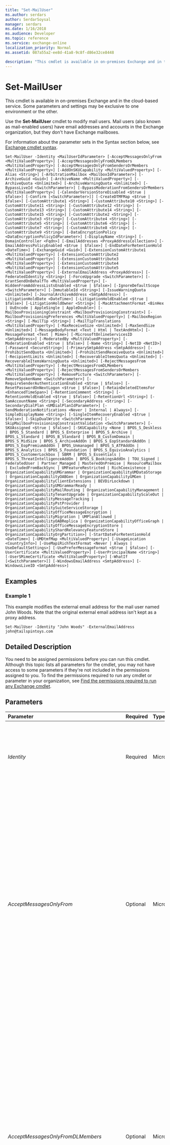 ```yaml
---
title: "Set-MailUser"
ms.author: serdars
author: SerdarSoysal
manager: serdars
ms.date: 1/16/2018
ms.audience: Developer
ms.topic: reference
ms.service: exchange-online
localization_priority: Normal
ms.assetid: 087a55a2-ee8d-41a8-9c8f-d86e32ce8448

description: "This cmdlet is available in on-premises Exchange and in the cloud-based service. Some parameters and settings may be exclusive to one environment or the other."
---
```


# Set-MailUser

This cmdlet is available in on-premises Exchange and in the cloud-based service. Some parameters and settings may be exclusive to one environment or the other. 
  
Use the **Set-MailUser** cmdlet to modify mail users. Mail users (also known as mail-enabled users) have email addresses and accounts in the Exchange organization, but they don't have Exchange mailboxes.
  
For information about the parameter sets in the Syntax section below, see [Exchange cmdlet syntax](https://technet.microsoft.com/library/bb123552.aspx). 
  
```
Set-MailUser -Identity <MailUserIdParameter> [-AcceptMessagesOnlyFrom <MultiValuedProperty>] [-AcceptMessagesOnlyFromDLMembers <MultiValuedProperty>] [-AcceptMessagesOnlyFromSendersOrMembers <MultiValuedProperty>] [-AddOnSKUCapability <MultiValuedProperty>] [-Alias <String>] [-ArbitrationMailbox <MailboxIdParameter>] [-ArchiveGuid <Guid>] [-ArchiveName <MultiValuedProperty>] [-ArchiveQuota <Unlimited>] [-ArchiveWarningQuota <Unlimited>] [-BypassLiveId <SwitchParameter>] [-BypassModerationFromSendersOrMembers <MultiValuedProperty>] [-CalendarVersionStoreDisabled <$true | $false>] [-Confirm [<SwitchParameter>]] [-CreateDTMFMap <$true | $false>] [-CustomAttribute1 <String>] [-CustomAttribute10 <String>] [-CustomAttribute11 <String>] [-CustomAttribute12 <String>] [-CustomAttribute13 <String>] [-CustomAttribute14 <String>] [-CustomAttribute15 <String>] [-CustomAttribute2 <String>] [-CustomAttribute3 <String>] [-CustomAttribute4 <String>] [-CustomAttribute5 <String>] [-CustomAttribute6 <String>] [-CustomAttribute7 <String>] [-CustomAttribute8 <String>] [-CustomAttribute9 <String>] [-DataEncryptionPolicy <DataEncryptionPolicyIdParameter>] [-DisplayName <String>] [-DomainController <Fqdn>] [-EmailAddresses <ProxyAddressCollection>] [-EmailAddressPolicyEnabled <$true | $false>] [-EndDateForRetentionHold <DateTime>] [-ExchangeGuid <Guid>] [-ExtensionCustomAttribute1 <MultiValuedProperty>] [-ExtensionCustomAttribute2 <MultiValuedProperty>] [-ExtensionCustomAttribute3 <MultiValuedProperty>] [-ExtensionCustomAttribute4 <MultiValuedProperty>] [-ExtensionCustomAttribute5 <MultiValuedProperty>] [-ExternalEmailAddress <ProxyAddress>] [-FederatedIdentity <String>] [-ForceUpgrade <SwitchParameter>] [-GrantSendOnBehalfTo <MultiValuedProperty>] [-HiddenFromAddressListsEnabled <$true | $false>] [-IgnoreDefaultScope <SwitchParameter>] [-ImmutableId <String>] [-IssueWarningQuota <Unlimited>] [-JournalArchiveAddress <SmtpAddress>] [-LitigationHoldDate <DateTime>] [-LitigationHoldEnabled <$true | $false>] [-LitigationHoldOwner <String>] [-MacAttachmentFormat <BinHex | UuEncode | AppleSingle | AppleDouble>] [-MailboxProvisioningConstraint <MailboxProvisioningConstraint>] [-MailboxProvisioningPreferences <MultiValuedProperty>] [-MailboxRegion <String>] [-MailTip <String>] [-MailTipTranslations <MultiValuedProperty>] [-MaxReceiveSize <Unlimited>] [-MaxSendSize <Unlimited>] [-MessageBodyFormat <Text | Html | TextAndHtml>] [-MessageFormat <Text | Mime>] [-MicrosoftOnlineServicesID <SmtpAddress>] [-ModeratedBy <MultiValuedProperty>] [-ModerationEnabled <$true | $false>] [-Name <String>] [-NetID <NetID>] [-Password <SecureString>] [-PrimarySmtpAddress <SmtpAddress>] [-ProhibitSendQuota <Unlimited>] [-ProhibitSendReceiveQuota <Unlimited>] [-RecipientLimits <Unlimited>] [-RecoverableItemsQuota <Unlimited>] [-RecoverableItemsWarningQuota <Unlimited>] [-RejectMessagesFrom <MultiValuedProperty>] [-RejectMessagesFromDLMembers <MultiValuedProperty>] [-RejectMessagesFromSendersOrMembers <MultiValuedProperty>] [-RemovePicture <SwitchParameter>] [-RemoveSpokenName <SwitchParameter>] [-RequireSenderAuthenticationEnabled <$true | $false>] [-ResetPasswordOnNextLogon <$true | $false>] [-RetainDeletedItemsFor <EnhancedTimeSpan>] [-RetentionComment <String>] [-RetentionHoldEnabled <$true | $false>] [-RetentionUrl <String>] [-SamAccountName <String>] [-SecondaryAddress <String>] [-SecondaryDialPlan <UMDialPlanIdParameter>] [-SendModerationNotifications <Never | Internal | Always>] [-SimpleDisplayName <String>] [-SingleItemRecoveryEnabled <$true | $false>] [-SkipDualWrite <SwitchParameter>] [-SkipMailboxProvisioningConstraintValidation <SwitchParameter>] [-SKUAssigned <$true | $false>] [-SKUCapability <None | BPOS_S_Deskless | BPOS_S_Standard | BPOS_S_Enterprise | BPOS_S_Archive | BPOS_L_Standard | BPOS_B_Standard | BPOS_B_CustomDomain | BPOS_S_MidSize | BPOS_S_ArchiveAddOn | BPOS_S_EopStandardAddOn | BPOS_S_EopPremiumAddOn | BPOS_Unmanaged | BPOS_S_ATPAddOn | BPOS_S_Analytics | BPOS_S_Foundation | BPOS_S_EquivioAnalytics | BPOS_S_CustomerLockbox | SBRM | BPOS_S_Essentials | BPOS_S_ThreatIntelligenceAddOn | BPOS_S_BookingsAddOn | TOU_Signed | FederatedUser | Partner_Managed | MasteredOnPremise | ResourceMailbox | ExcludedFromBackSync | UMFeatureRestricted | RichCoexistence | OrganizationCapabilityUMGrammar | OrganizationCapabilityUMDataStorage | OrganizationCapabilityOABGen | OrganizationCapabilityGMGen | OrganizationCapabilityClientExtensions | BEVDirLockdown | OrganizationCapabilityUMGrammarReady | OrganizationCapabilityMailRouting | OrganizationCapabilityManagement | OrganizationCapabilityTenantUpgrade | OrganizationCapabilityScaleOut | OrganizationCapabilityMessageTracking | OrganizationCapabilityPstProvider | OrganizationCapabilitySuiteServiceStorage | OrganizationCapabilityOfficeMessageEncryption | OrganizationCapabilityMigration | UMPlanAllowed | OrganizationCapabilityOABReplica | OrganizationCapabilityOfficeGraph | OrganizationCapabilityOfficeMessageEncryptionStore | OrganizationCapabilityShardRelevancyFeatureStore | OrganizationCapabilityOrgPartition>] [-StartDateForRetentionHold <DateTime>] [-UMDtmfMap <MultiValuedProperty>] [-UsageLocation <CountryInfo>] [-UseMapiRichTextFormat <Never | Always | UseDefaultSettings>] [-UsePreferMessageFormat <$true | $false>] [-UserCertificate <MultiValuedProperty>] [-UserPrincipalName <String>] [-UserSMimeCertificate <MultiValuedProperty>] [-WhatIf [<SwitchParameter>]] [-WindowsEmailAddress <SmtpAddress>] [-WindowsLiveID <SmtpAddress>]

```

## Examples
<a name="Examples"> </a>

### Example 1

This example modifies the external email address for the mail user named John Woods. Note that the original external email address isn't kept as a proxy address.
  
```
Set-MailUser -Identity "John Woods" -ExternalEmailAddress john@tailspintoys.com
```

## Detailed Description
<a name="DetailedDescription"> </a>

You need to be assigned permissions before you can run this cmdlet. Although this topic lists all parameters for the cmdlet, you may not have access to some parameters if they're not included in the permissions assigned to you. To find the permissions required to run any cmdlet or parameter in your organization, see [Find the permissions required to run any Exchange cmdlet](https://technet.microsoft.com/library/mt432940.aspx).
  
## Parameters
<a name="DetailedDescription"> </a>

|**Parameter**|**Required**|**Type**|**Description**|
|:-----|:-----|:-----|:-----|
| _Identity_ <br/> |Required  <br/> |Microsoft.Exchange.Configuration.Tasks.MailUserIdParameter  <br/> | The _Identity_ parameter specifies the mail user that you want to modify. You can use any value that uniquely identifies the mail user. <br/>  For example: <br/>  Name <br/>  Display name <br/>  Alias <br/>  Distinguished name (DN) <br/>  Canonical DN <br/>  Email address <br/>  GUID <br/> |
| _AcceptMessagesOnlyFrom_ <br/> |Optional  <br/> |Microsoft.Exchange.Data.MultiValuedProperty  <br/> | The _AcceptMessagesOnlyFrom_ parameter specifies who is allowed to send messages to this recipient. Messages from other senders are rejected. <br/>  Valid values for this parameter are individual senders in your organization (mailboxes, mail users, and mail contacts). You can use any value that uniquely identifies the sender. For example: <br/>  Name <br/>  Display name <br/>  Alias <br/>  Distinguished name (DN) <br/>  Canonical DN <br/>  Email address <br/>  GUID <br/>  You can enter multiple senders separated by commas. To overwrite any existing entries, use the following syntax: `<sender1>,<sender2>...`. If the values contain spaces or otherwise require quotation marks, use the following syntax:  `"<sender1>","<sender2>"...`.  <br/>  To add or remove senders without affecting other existing entries, use the following syntax: `@{Add="<sender1>","<sender2>"...; Remove="<sender1>","<sender2>"...}`.  <br/>  The senders you specify for this parameter are automatically copied to the **AcceptMessagesOnlyFromSendersOrMembers** property. Therefore, you can't use the _AcceptMessagesOnlyFrom_ and _AcceptMessagesOnlyFromSendersOrMembers_ parameters in the same command. <br/>  By default, this parameter is blank ( `$null`), which allows this recipient to accept messages from all senders.  <br/> |
| _AcceptMessagesOnlyFromDLMembers_ <br/> |Optional  <br/> |Microsoft.Exchange.Data.MultiValuedProperty  <br/> | The _AcceptMessagesOnlyFromDLMembers_ parameter specifies who is allowed to send messages to this recipient. Messages from other senders are rejected. <br/>  Valid values for this parameter are groups in your organization (distribution groups, mail-enabled security groups, and dynamic distribution groups). Specifying a group means all members of the group are allowed to send messages to this recipient. You can use any value that uniquely identifies the group. For example: <br/>  Name <br/>  Display name <br/>  Alias <br/>  Distinguished name (DN) <br/>  Canonical DN <br/>  Email address <br/>  GUID <br/>  You can enter multiple groups separated by commas. To overwrite any existing entries, use the following syntax: `<group1>,<group2>...`. If the values contain spaces or otherwise require quotation marks, use the following syntax:  `"<group1>","<group2>"...`.  <br/>  To add or remove groups without affecting other existing entries, use the following syntax: `@{Add="<group1>","<group2>"...; Remove="<group1>","<group2>"...}`.  <br/>  The groups you specify for this parameter are automatically copied to the **AcceptMessagesOnlyFromSendersOrMembers** property. Therefore, you can't use the _AcceptMessagesOnlyFromDLMembers_ and _AcceptMessagesOnlyFromSendersOrMembers_ parameters in the same command. <br/>  By default, this parameter is blank ( `$null`), which allows this recipient to accept messages from all groups.  <br/> |
| _AcceptMessagesOnlyFromSendersOrMembers_ <br/> |Optional  <br/> |Microsoft.Exchange.Data.MultiValuedProperty  <br/> | The _AcceptMessagesOnlyFromSendersOrMembers_ parameter specifies who is allowed to send messages to this recipient. Messages from other senders are rejected. <br/>  Valid values for this parameter are individual senders and groups in your organization. Individual senders are mailboxes, mail users, and mail contacts. Groups are distribution groups, mail-enabled security groups, and dynamic distribution groups. Specifying a group means all members of the group are allowed to send messages to this recipient. <br/>  To specify senders for this parameter, you can use any value that uniquely identifies the sender. For example: <br/>  Name <br/>  Display name <br/>  Alias <br/>  Distinguished name (DN) <br/>  Canonical DN <br/>  Email address <br/>  GUID <br/>  You can enter multiple senders separated by commas. To overwrite any existing entries, use the following syntax: `<sender1>,<sender2>...`. If the values contain spaces or otherwise require quotation marks, use the following syntax:  `"<sender1>","<sender2>"...`.  <br/>  To add or remove individual senders or groups without affecting other existing entries, use the _AcceptMessagesOnlyFrom_ and _AcceptMessageOnlyFromDLMembers_ parameters. <br/>  The individual senders and groups you specify for this parameter are automatically copied to the **AcceptMessagesOnlyFrom** and **AcceptMessagesOnlyFromDLMembers** properties, respectively. Therefore, you can't use the _AcceptMessagesOnlyFromSendersOrMembers_ parameter and the _AcceptMessagesOnlyFrom_ or _AcceptMessagesOnlyFromDLMembers_ parameters in the same command. <br/>  By default, this parameter is blank ( `$null`), which allows this recipient to accept messages from all senders.  <br/> |
| _AddOnSKUCapability_ <br/> |Optional  <br/> |Microsoft.Exchange.Data.MultiValuedProperty  <br/> |This parameter is reserved for internal Microsoft use.  <br/> |
| _Alias_ <br/> |Optional  <br/> |System.String  <br/> | The _Alias_ parameter specifies the Exchange alias (also known as themail nickname) for the recipient. This value identifies the recipient as a mail-enabled object, and shouldn't be confused with multiple email addresses for the same recipient (also known as proxy addresses). A recipient can have only one  _Alias_ value. <br/>  The value of _Alias_ can contain letters, numbers and the characters !, #, $, %, &amp;, ', *, +, -, /, =, ?, ^, _, `, {, |, } and ~. Periods (.) are allowed, but each period must be surrounded by other valid characters (for example, `help.desk`). Unicode characters from U+00A1 to U+00FF are also allowed. The maximum length of the  _Alias_ value is 64 characters. <br/>  When you create a recipient without specifying an email address, the _Alias_ value you specify is used to generate the primary email address ( _\<alias\>_@ _\<domain\>_). Supported Unicode characters are mapped to best-fit US-ASCII text characters. For example, U+00F6 (ö) is changed to oe in the primary email address.  <br/>  If you don't use the _Alias_ parameter when you create a recipient, the value of a different required parameter is used for the **Alias** property value: <br/> **Recipients with user accounts (for example, user mailboxes, and mail users)**: The left side of the  _MicrosoftOnlineServicesID_ or _UserPrincipalName_ parameter is used. For example, `helpdesk@contoso.com` results in the **Alias** property value `helpdesk`.  <br/> **Recipeints without user accounts (for example, room mailboxes, mail contacts, and distribution groups)**: The value of the  _Name_ parameter is used. Spaces are removed and unsupported characters are converted to question marks (?). <br/>  If you modify the _Alias_ value of an existing recipient, the primary email address is automatically updated only in on-premises environments where the recipient is subject to email address policies (the **EmailAddressPolicyEnabled** property is `True` for the recipient). <br/> > [!NOTE]>  The _Alias_ parameter never generates or updates the primary email address of a mail contact or a mail user.          |
| _ArbitrationMailbox_ <br/> |Optional  <br/> |Microsoft.Exchange.Configuration.Tasks.MailboxIdParameter  <br/> | This parameter is available only in on-premises Exchange. <br/>  The _ArbitrationMailbox_ parameter specifies the arbitration mailbox that's used to manage the moderation process for this recipient. You can use any value that uniquely identifies the arbitration mailbox. <br/>  For example: <br/>  Name <br/>  Display name <br/>  Alias <br/>  Distinguished name (DN) <br/>  Canonical DN <br/>  _\<domain name\>_\ _\<account name\>_ <br/>  Email address <br/>  GUID <br/> **LegacyExchangeDN** <br/> **SamAccountName** <br/>  User ID or user principal name (UPN) <br/> |
| _ArchiveGuid_ <br/> |Optional  <br/> |System.Guid  <br/> |This parameter is reserved for internal Microsoft use.  <br/> |
| _ArchiveName_ <br/> |Optional  <br/> |Microsoft.Exchange.Data.MultiValuedProperty  <br/> |This parameter is reserved for internal Microsoft use.  <br/> |
| _ArchiveQuota_ <br/> |Optional  <br/> |Microsoft.Exchange.Data.Unlimited  <br/> |This parameter is reserved for internal Microsoft use.  <br/> |
| _ArchiveWarningQuota_ <br/> |Optional  <br/> |Microsoft.Exchange.Data.Unlimited  <br/> |This parameter is reserved for internal Microsoft use.  <br/> |
| _BypassLiveId_ <br/> |Optional  <br/> |System.Management.Automation.SwitchParameter  <br/> |This parameter is reserved for internal Microsoft use.  <br/> |
| _BypassModerationFromSendersOrMembers_ <br/> |Optional  <br/> |Microsoft.Exchange.Data.MultiValuedProperty  <br/> | The _BypassModerationFromSendersOrMembers_ parameter specifies who is allowed to send messages to this moderated recipient without approval from a moderator. Valid values for this parameter are individual senders and groups in your organization. Specifying a group means all members of the group are allowed to send messages to this recipient without approval from a moderator. <br/>  To specify senders for this parameter, you can use any value that uniquely identifies the sender. For example: <br/>  Name <br/>  Display name <br/>  Alias <br/>  Distinguished name (DN) <br/>  Canonical DN <br/>  Email address <br/>  GUID <br/>  To enter multiple senders and overwrite any existing entries, use the following syntax: `<sender1>,<sender2>...`. If the values contain spaces or otherwise require quotation marks, use the following syntax:  `"<sender1>","<sender2>"...`.  <br/>  To add or remove one or more senders without affecting any existing entries, use the following syntax: `@{Add="<sender1>","<sender2>"...; Remove="<sender3>","<sender4>"...}`.  <br/>  This parameter is meaningful only when moderation is enabled for the recipient. By default, this parameter is blank ( `$null`), which means messages from all senders other than the designated moderators are moderated. When a moderator sends a message to this recipient, the message is isn't moderated. In other words, you don't need to use this parameter to include the moderators.  <br/> |
| _CalendarVersionStoreDisabled_ <br/> |Optional  <br/> |System.Boolean  <br/> |This parameter is reserved for internal Microsoft use.  <br/> |
| _Confirm_ <br/> |Optional  <br/> |System.Management.Automation.SwitchParameter  <br/> | The _Confirm_ switch specifies whether to show or hide the confirmation prompt. How this switch affects the cmdlet depends on if the cmdlet requires confirmation before proceeding. <br/>  Destructive cmdlets (for example, **Remove-\*** cmdlets) have a built-in pause that forces you to acknowledge the command before proceeding. For these cmdlets, you can skip the confirmation prompt by using this exact syntax: `-Confirm:$false`.  <br/>  Most other cmdlets (for example, **New-\*** and **Set-\*** cmdlets) don't have a built-in pause. For these cmdlets, specifying the _Confirm_ switch without a value introduces a pause that forces you acknowledge the command before proceeding. <br/> |
| _CreateDTMFMap_ <br/> |Optional  <br/> |System.Boolean  <br/> | The _CreateDTMFMap_ parameter specifies whether to create a dual-tone multiple-frequency (DTMF) map for the recipient. This allows the recipient to be identified by using a telephone keypad in Unified Messaging (UM) environments. Valid values are: <br/>  `$true`: A DTMF map is created for the recipient. This is the default value.  <br/>  `$false`: A DTMF map isn't created for the recipient.  <br/> |
| _CustomAttribute1_ <br/> |Optional  <br/> |System.String  <br/> |The  _CustomAttribute1_ to _CustomAttribute15_ parameters specify custom attributes. You can use these attributes to store additional information. <br/> |
| _CustomAttribute10_ <br/> |Optional  <br/> |System.String  <br/> |The  _CustomAttribute1_ to _CustomAttribute15_ parameters specify custom attributes. You can use these attributes to store additional information. <br/> |
| _CustomAttribute11_ <br/> |Optional  <br/> |System.String  <br/> |The  _CustomAttribute1_ to _CustomAttribute15_ parameters specify custom attributes. You can use these attributes to store additional information. <br/> |
| _CustomAttribute12_ <br/> |Optional  <br/> |System.String  <br/> |The  _CustomAttribute1_ to _CustomAttribute15_ parameters specify custom attributes. You can use these attributes to store additional information. <br/> |
| _CustomAttribute13_ <br/> |Optional  <br/> |System.String  <br/> |The  _CustomAttribute1_ to _CustomAttribute15_ parameters specify custom attributes. You can use these attributes to store additional information. <br/> |
| _CustomAttribute14_ <br/> |Optional  <br/> |System.String  <br/> |The  _CustomAttribute1_ to _CustomAttribute15_ parameters specify custom attributes. You can use these attributes to store additional information. <br/> |
| _CustomAttribute15_ <br/> |Optional  <br/> |System.String  <br/> |The  _CustomAttribute1_ to _CustomAttribute15_ parameters specify custom attributes. You can use these attributes to store additional information. <br/> |
| _CustomAttribute2_ <br/> |Optional  <br/> |System.String  <br/> |The  _CustomAttribute1_ to _CustomAttribute15_ parameters specify custom attributes. You can use these attributes to store additional information. <br/> |
| _CustomAttribute3_ <br/> |Optional  <br/> |System.String  <br/> |The  _CustomAttribute1_ to _CustomAttribute15_ parameters specify custom attributes. You can use these attributes to store additional information. <br/> |
| _CustomAttribute4_ <br/> |Optional  <br/> |System.String  <br/> |The  _CustomAttribute1_ to _CustomAttribute15_ parameters specify custom attributes. You can use these attributes to store additional information. <br/> |
| _CustomAttribute5_ <br/> |Optional  <br/> |System.String  <br/> |The  _CustomAttribute1_ to _CustomAttribute15_ parameters specify custom attributes. You can use these attributes to store additional information. <br/> |
| _CustomAttribute6_ <br/> |Optional  <br/> |System.String  <br/> |The  _CustomAttribute1_ to _CustomAttribute15_ parameters specify custom attributes. You can use these attributes to store additional information. <br/> |
| _CustomAttribute7_ <br/> |Optional  <br/> |System.String  <br/> |The  _CustomAttribute1_ to _CustomAttribute15_ parameters specify custom attributes. You can use these attributes to store additional information. <br/> |
| _CustomAttribute8_ <br/> |Optional  <br/> |System.String  <br/> |The  _CustomAttribute1_ to _CustomAttribute15_ parameters specify custom attributes. You can use these attributes to store additional information. <br/> |
| _CustomAttribute9_ <br/> |Optional  <br/> |System.String  <br/> |The  _CustomAttribute1_ to _CustomAttribute15_ parameters specify custom attributes. You can use these attributes to store additional information. <br/> |
| _DataEncryptionPolicy_ <br/> |Optional  <br/> |Microsoft.Exchange.Configuration.Tasks.DataEncryptionPolicyIdParameter  <br/> | This parameter is available only in the cloud-based service. <br/>  The _DataEncryptionPolicy_parameter specifies the data encryption policy that's applied to the mail user. You can use any value that uniquely identifies the policy. For example:  <br/>  Name <br/>  Distinguished name (DN) <br/>  GUID <br/>  You can use the **Get-DataEncryptionPolicy** cmdlet to view the available policies. <br/> |
| _DisplayName_ <br/> |Optional  <br/> |System.String  <br/> |The  _DisplayName_ parameter specifies the display name of the mail user. The display name is visible in the Exchange admin center, address lists, and Outlook. The maximum length is 256 characters. If the value contains spaces, enclose the value in quotation marks ("). <br/> |
| _DomainController_ <br/> |Optional  <br/> |Microsoft.Exchange.Data.Fqdn  <br/> |This parameter is available only in on-premises Exchange.  <br/> The  _DomainController_ parameter specifies the domain controller that's used by this cmdlet to read data from or write data to Active Directory. You identify the domain controller by its fully qualified domain name (FQDN). For example, `dc01.contoso.com`.  <br/> |
| _EmailAddresses_ <br/> |Optional  <br/> |Microsoft.Exchange.Data.ProxyAddressCollection  <br/> | The _EmailAddresses_ parameter specifies all the email addresses (proxy addresses) for the recipient, including the primary SMTP address. In on-premises Exchange organizations, the primary SMTP address and other proxy addresses are typically set by email address policies. However, you can use this parameter to configure other proxy addresses for the recipient. For more information, see[Email address policies in Exchange 2016](https://technet.microsoft.com/library/bb232171.aspx).  <br/>  Valid syntax for this parameter is `<Type>:<emailaddress1>,<Type>:<emailaddress2>...`. The optional  _\<Type\>_ value specifies the type of email address. Some examples of valid values include: <br/>  `SMTP`: The primary SMTP address. You can use this value only once in a command.  <br/>  `smtp`: Other SMTP email addresses.  <br/>  `X400`: X.400 addresses in on-premises Exchange.  <br/>  `X500`: X.500 addresses in on-premises Exchange.  <br/>  If you don't include a _\<Type\>_ value for an email address, the value `smtp` is assumed. Note that Exchange doesn't validate the syntax of custom address types (including X.400 addresses). Therefore, you need to verify that any custom addresses are formatted correctly. <br/>  To specify the primary SMTP email address, you can use any of the following methods: <br/>  Use the _\<Type\>_ value `SMTP` on the address. <br/>  The first email address when you don't use any _\<Type\>_ values, or when you use multiple _\<Type\>_ values of `smtp`.  <br/>  If it's available, use the _PrimarySmtpAddress_ parameter instead. You can't use the _EmailAddresses_ parameter and the _PrimarySmtpAddress_ parameter in the same command. <br/>  To replace all existing proxy email addresses with the values you specify, use the following syntax: `"<Type>:<emailaddress1>","<Type>:<emailaddress2>"...`.  <br/>  To add or remove specify proxy addresses without affecting other existing values, use the following syntax: `@{Add="<Type>:<emailaddress1>","<Type>:<emailaddress2>"...; Remove="<Type>:<emailaddress2>","<Type>:<emailaddress2>"...}`.  <br/> |
| _EmailAddressPolicyEnabled_ <br/> |Optional  <br/> |System.Boolean  <br/> | This parameter is available only in on-premises Exchange. <br/>  The _EmailAddressPolicyEnabled_ parameter specifies whether to apply email address policies to this recipient. Valid values are: <br/>  `$true`: Email address policies are applied to this recipient. This is the default value.  <br/>  `$false`: Email address policies aren't applied to this recipient.  <br/> |
| _EndDateForRetentionHold_ <br/> |Optional  <br/> |System.DateTime  <br/> |This parameter is reserved for internal Microsoft use.  <br/> |
| _ExchangeGuid_ <br/> |Optional  <br/> |System.Guid  <br/> |This parameter is reserved for internal Microsoft use.  <br/> |
| _ExtensionCustomAttribute1_ <br/> |Optional  <br/> |Microsoft.Exchange.Data.MultiValuedProperty  <br/> |The  _ExtensionCustomAttribute1-5_ parameters specify custom attributes that store additional information. You can specify multiple values for these parameters as a comma delimited list. Each _ExtensionCustomAttribute_ parameter can hold up to 1,300 values. <br/> For more information about custom attributes, see [Custom attributes](https://technet.microsoft.com/library/ee423541.aspx).  <br/> For more information about using multivalued properties, see [Modifying multivalued properties](https://technet.microsoft.com/library/bb684908.aspx).  <br/> |
| _ExtensionCustomAttribute2_ <br/> |Optional  <br/> |Microsoft.Exchange.Data.MultiValuedProperty  <br/> |The  _ExtensionCustomAttribute1-5_ parameters specify custom attributes that store additional information. You can specify multiple values for these parameters as a comma delimited list. Each _ExtensionCustomAttribute_ parameter can hold up to 1,300 values. <br/> For more information about custom attributes, see [Custom attributes](https://technet.microsoft.com/library/ee423541.aspx).  <br/> For more information about using multivalued properties, see [Modifying multivalued properties](https://technet.microsoft.com/library/bb684908.aspx).  <br/> |
| _ExtensionCustomAttribute3_ <br/> |Optional  <br/> |Microsoft.Exchange.Data.MultiValuedProperty  <br/> |The  _ExtensionCustomAttribute1-5_ parameters specify custom attributes that store additional information. You can specify multiple values for these parameters as a comma delimited list. Each _ExtensionCustomAttribute_ parameter can hold up to 1,300 values. <br/> For more information about custom attributes, see [Custom attributes](https://technet.microsoft.com/library/ee423541.aspx).  <br/> For more information about using multivalued properties, see [Modifying multivalued properties](https://technet.microsoft.com/library/bb684908.aspx).  <br/> |
| _ExtensionCustomAttribute4_ <br/> |Optional  <br/> |Microsoft.Exchange.Data.MultiValuedProperty  <br/> |The  _ExtensionCustomAttribute1-5_ parameters specify custom attributes that store additional information. You can specify multiple values for these parameters as a comma delimited list. Each _ExtensionCustomAttribute_ parameter can hold up to 1,300 values. <br/> For more information about custom attributes, see [Custom attributes](https://technet.microsoft.com/library/ee423541.aspx).  <br/> For more information about using multivalued properties, see [Modifying multivalued properties](https://technet.microsoft.com/library/bb684908.aspx).  <br/> |
| _ExtensionCustomAttribute5_ <br/> |Optional  <br/> |Microsoft.Exchange.Data.MultiValuedProperty  <br/> |The  _ExtensionCustomAttribute1-5_ parameters specify custom attributes that store additional information. You can specify multiple values for these parameters as a comma delimited list. Each _ExtensionCustomAttribute_ parameter can hold up to 1,300 values. <br/> For more information about custom attributes, see [Custom attributes](https://technet.microsoft.com/library/ee423541.aspx).  <br/> For more information about using multivalued properties, see [Modifying multivalued properties](https://technet.microsoft.com/library/bb684908.aspx).  <br/> |
| _ExternalEmailAddress_ <br/> |Optional  <br/> |Microsoft.Exchange.Data.ProxyAddress  <br/> |The  _ExternalEmailAddress_ parameter specifies the target email address of the mail contact or mail user. By default, this value is used as the primary email address of the mail contact or mail user. <br/> In on-premises environments, you can use the  _PrimarySMTPAddress_ parameter to set the primary email address to a different value. However, we recommend this only in cross-forest environments. <br/> > [!NOTE]> When you use the  _ExternalEmailAddress_ parameter to change the external email address, the old external email address isn't kept as a proxy address.          |
| _FederatedIdentity_ <br/> |Optional  <br/> |System.String  <br/> |This parameter is available only in the cloud-based service.  <br/> The  _FederatedIdentity_ parameter associates an on-premises Active Directory user with a user in the cloud. <br/> |
| _ForceUpgrade_ <br/> |Optional  <br/> |System.Management.Automation.SwitchParameter  <br/> |The  _ForceUpgrade_ switch specifies whether to suppress the confirmation message that appears if the object was created in a previous version of Exchange. You don't need to specify a value with this switch. <br/> |
| _GrantSendOnBehalfTo_ <br/> |Optional  <br/> |Microsoft.Exchange.Data.MultiValuedProperty  <br/> | The _GrantSendOnBehalfTo_ parameter specifies who can send on behalf of this mail user. Although messages sent on behalf of the mail user clearly show the sender in the From field `(<Sender> on behalf of <Mail user>)`, replies to these messages are delivered to the mail user, not the sender.  <br/>  The sender you specify for this parameter must a mailbox, mail user or mail-enabled security group (a mail-enabled security principal that can have permissions assigned). You can use any value that uniquely identifies the sender. <br/>  For example: <br/>  Name <br/>  Display name <br/>  Alias <br/>  Distinguished name (DN) <br/>  Canonical DN <br/>  _\<domain name\>_\ _\<account name\>_ <br/>  Email address <br/>  GUID <br/> **LegacyExchangeDN** <br/> **SamAccountName** <br/>  User ID or user principal name (UPN) <br/>  To enter multiple values and overwrite any existing entries, use the following syntax: `<value1>,<value2>...`. If the values contain spaces or otherwise require quotation marks, you need to use the following syntax:  `"<value1>","<value2>"...`.  <br/>  To add or remove one or more values without affecting any existing entries, use the following syntax: `@{Add="<value1>","<value2>"...; Remove="<value1>","<value2>"...}`.  <br/>  By default, this parameter is blank, which means no one else has permission to send on behalf of this mail user. <br/> |
| _HiddenFromAddressListsEnabled_ <br/> |Optional  <br/> |System.Boolean  <br/> | The _HiddenFromAddressListsEnabled_ parameter specifies whether this recipient is visible in address lists. Valid values are: <br/>  `$true`: The recipient isn't visible in address lists.  <br/>  `$false`: The recipient is visible in address lists. This is the default value.  <br/> |
| _IgnoreDefaultScope_ <br/> |Optional  <br/> |System.Management.Automation.SwitchParameter  <br/> | This parameter is available only in on-premises Exchange. <br/>  The _IgnoreDefaultScope_ switch tells the command to ignore the default recipient scope setting for the Exchange Management Shell session, and to use the entire forest as the scope. This allows the command to access Active Directory objects that aren't currently available in the default scope. <br/>  Using the _IgnoreDefaultScope_ switch introduces the following restrictions: <br/>  You can't use the _DomainController_ parameter. The command uses an appropriate global catalog server automatically. <br/>  You can only use the DN for the _Identity_ parameter. Other forms of identification, such as alias or GUID, aren't accepted. <br/> |
| _ImmutableId_ <br/> |Optional  <br/> |System.String  <br/> |The  _ImmutableId_ parameter is used by GAL synchronization (GALSync) and specifies a unique and immutable identifier in the form of an SMTP address for an Exchange mailbox used for federated delegation when requesting Security Assertion Markup Language (SAML) tokens. If federation is configured for this mailbox and you don't set this parameter when you create the mailbox, Exchange creates the value for the immutable ID based upon the mailbox's **ExchangeGUID** and the federated account namespace, for example, 7a78e7c8-620e-4d85-99d3-c90d90f29699@mail.contoso.com. <br/> You need to set the  _ImmutableId_ parameter if Active Directory Federation Services (AD FS) is deployed to allow single sign-on into an off-premises mailbox and AD FS is configured to use a different attribute than **ExchangeGUID** for sign-on token requests. Both, Exchange and AD FS must request the same token for the same user to ensure proper functionality for a cross-premises Exchange deployment scenario. <br/> |
| _IssueWarningQuota_ <br/> |Optional  <br/> |Microsoft.Exchange.Data.Unlimited  <br/> |This parameter is reserved for internal Microsoft use.  <br/> |
| _JournalArchiveAddress_ <br/> |Optional  <br/> |Microsoft.Exchange.Data.SmtpAddress  <br/> |This parameter is reserved for internal Microsoft use.  <br/> |
| _LitigationHoldDate_ <br/> |Optional  <br/> |System.DateTime  <br/> |This parameter is reserved for internal Microsoft use.  <br/> |
| _LitigationHoldEnabled_ <br/> |Optional  <br/> |System.Boolean  <br/> |This parameter is reserved for internal Microsoft use.  <br/> |
| _LitigationHoldOwner_ <br/> |Optional  <br/> |System.String  <br/> |This parameter is reserved for internal Microsoft use.  <br/> |
| _MacAttachmentFormat_ <br/> |Optional  <br/> |Microsoft.Exchange.Data.Directory.Recipient.MacAttachmentFormat  <br/> | The _MacAttachmentFormat_ parameter specifies the Apple Macintosh operating system attachment format to use for messages sent to the mail contact or mail user. Valid values are: <br/>  `BinHex` (This is the default value) <br/>  `UuEncode` <br/>  `AppleSingle` <br/>  `AppleDouble` <br/>  The _MacAttachmentFormat_ and _MessageFormat_ parameters are interdependent: <br/>  _MessageFormat_ is `Text`:  _MacAttachmentFormat_ can be `BinHex` or `UuEncode`.  <br/>  _MessageFormat_ is `Mime`:  _MacAttachmentFormat_ can be `BinHex`,  `AppleSingle`, or  `AppleDouble`.  <br/> |
| _MailboxProvisioningConstraint_ <br/> |Optional  <br/> |Microsoft.Exchange.Data.Directory.MailboxProvisioningConstraint  <br/> |This parameter is reserved for internal Microsoft use.  <br/> |
| _MailboxProvisioningPreferences_ <br/> |Optional  <br/> |Microsoft.Exchange.Data.MultiValuedProperty  <br/> |This parameter is reserved for internal Microsoft use.  <br/> |
| _MailboxRegion_ <br/> |Optional  <br/> |System.String  <br/> |This parameter is reserved for internal Microsoft use.  <br/> |
| _MailTip_ <br/> |Optional  <br/> |System.String  <br/> | The _MailTip_ parameter specifies the custom MailTip text for this recipient. The MailTip is shown to senders when they start drafting an email message to this recipient. If the value contains spaces, enclose the value in quotation marks ("). <br/>  When you add a MailTip to a recipient, two things happen: <br/>  HTML tags are automatically added to the text. For example, if you enter the text: `"This mailbox is not monitored"`, the MailTip automatically becomes:  `<html><body>This mailbox is not monitored</body></html>`. Additional HTML tags aren't supported, and the length of the MailTip can't exceed 175 displayed characters.  <br/>  The text is automatically added to the **MailTipTranslations** property of the recipient as the default value: `default:<MailTip text>`. If you modify the MailTip text, the default value is automatically updated in the **MailTipTranslations** property, and vice-versa. <br/> |
| _MailTipTranslations_ <br/> |Optional  <br/> |Microsoft.Exchange.Data.MultiValuedProperty  <br/> |The  _MailTipTranslations_ parameter specifies additional languages for the custom MailTip text that's defined by the _MailTip_ parameter. HTML tags are automatically added to the MailTip translation, additional HTML tags aren't supported, and the length of the MailTip translation can't exceed 175 displayed characters. <br/> To add or remove MailTip translations without affecting the default MailTip or other MailTip translations, use the following syntax:  <br/>  `@{Add="<culture 1>:<localized text 1>","<culture 2>:<localized text 2>"...; Remove="<culture 3>:<localized text 3>","<culture 4>:<localized text 4>"...}` <br/>  `<culture>` is a valid ISO 639 two-letter culture code that's associated with the language. <br/> For example, suppose this recipient currently has the MailTip text: "This mailbox is not monitored." To add the Spanish translation, use the following value for this parameter:  `@{Add="ES:Esta caja no se supervisa."}`.  <br/> |
| _MaxReceiveSize_ <br/> |Optional  <br/> |Microsoft.Exchange.Data.Unlimited  <br/> | This parameter is available only in on-premises Exchange. <br/>  The _MaxReceiveSize_ parameter specifies the maximum size of a message that can be sent to the mail user. Messages larger than the maximum size are rejected. <br/>  When you enter a value, qualify the value with one of the following units: <br/>  `B` (bytes) <br/>  `KB` (kilobytes) <br/>  `MB` (megabytes) <br/>  `GB` (gigabytes) <br/>  `TB` (terabytes) <br/>  Unqualified values are typically treated as bytes, but small values may be rounded up to the nearest kilobyte. <br/>  A valid value is a number up to 1.999999 gigabytes (2147483647 bytes) or the value `unlimited`. The default value is  `unlimited`.  <br/>  The value `unlimited` indicates the maximum receive size for the mail user is controlled elsewhere (for example, organization, server, or connector limits). <br/> > [!NOTE]>  For any message size limit, you need to set a value that's larger than the actual size you want enforced. This accounts for the Base64 encoding of attachments and other binary data. Base64 encoding increases the size of the message by approximately 33%, so the value you specify should be approximately 33% larger than the actual message size you want enforced. For example, if you specify a maximum message size value of 64 MB, you can expect a realistic maximum message size of approximately 48 MB.          |
| _MaxSendSize_ <br/> |Optional  <br/> |Microsoft.Exchange.Data.Unlimited  <br/> | This parameter is available only in on-premises Exchange. <br/>  The _MaxSendSize_ parameter specifies the maximum size of a message that can be sent by the mail user. <br/>  When you enter a value, qualify the value with one of the following units: <br/>  `B` (bytes) <br/>  `KB` (kilobytes) <br/>  `MB` (megabytes) <br/>  `GB` (gigabytes) <br/>  `TB` (terabytes) <br/>  Unqualified values are typically treated as bytes, but small values may be rounded up to the nearest kilobyte. <br/>  A valid value is a number up to 1.999999 gigabytes (2147483647 bytes) or the value `unlimited`. The default value is  `unlimited`.  <br/>  The value `unlimited` indicates the maximum send size for the mail user is controlled elsewhere (for example, organization, server, or connector limits). <br/> > [!NOTE]>  For any message size limit, you need to set a value that's larger than the actual size you want enforced. This accounts for the Base64 encoding of attachments and other binary data. Base64 encoding increases the size of the message by approximately 33%, so the value you specify should be approximately 33% larger than the actual message size you want enforced. For example, if you specify a maximum message size value of 64 MB, you can expect a realistic maximum message size of approximately 48 MB.          |
| _MessageBodyFormat_ <br/> |Optional  <br/> |Microsoft.Exchange.Data.Directory.Recipient.MessageBodyFormat  <br/> | The _MessageBodyFormat_ parameter specifies the message body format for messages sent to the mail contact or mail user. Valid values are: <br/>  `Text` <br/>  `Html` <br/>  `TextAndHtml` (This is the default value) <br/>  The _MessageFormat_ and _MessageBodyFormat_ parameters are interdependent: <br/>  _MessageFormat_ is `Mime`:  _MessageBodyFormat_ can be `Text`,  `Html`, or  `TextAndHtml`.  <br/>  _MessageFormat_ is `Text`:  _MessageBodyFormat_ can only be `Text`.  <br/> |
| _MessageFormat_ <br/> |Optional  <br/> |Microsoft.Exchange.Data.Directory.Recipient.MessageFormat  <br/> | The _MessageFormat_ parameter specifies the message format for messages sent to the mail contact or mail user. Valid values are: <br/>  `Text` <br/>  `Mime` (This is the default value) <br/>  The _MessageFormat_ and _MessageBodyFormat_ parameters are interdependent: <br/>  _MessageFormat_ is `Mime`:  _MessageBodyFormat_ can be `Text`,  `Html`, or  `TextAndHtml`.  <br/>  _MessageFormat_ is `Text`:  _MessageBodyFormat_ can only be `Text`.  <br/>  Therefore, if you want to change the _MessageFormat_ parameter from `Mime` to `Text`, you must also change the  _MessageBodyFormat_ parameter to `Text`.  <br/> |
| _MicrosoftOnlineServicesID_ <br/> |Optional  <br/> |Microsoft.Exchange.Data.SmtpAddress  <br/> |The  _MicrosoftOnlineServicesID_ parameter specifies the user ID for the object. This parameter only applies to objects in the cloud-based service. It isn't available for on-premises deployments. <br/> |
| _ModeratedBy_ <br/> |Optional  <br/> |Microsoft.Exchange.Data.MultiValuedProperty  <br/> | The _ModeratedBy_ parameter specifies one or more moderators for this recipient. A moderator approves messages sent to the recipient before the messages are delivered. A moderator must be a mailbox, mail user, or mail contact in your organization. You can use any value that uniquely identifies the moderator. <br/>  For example: <br/>  Name <br/>  Display name <br/>  Alias <br/>  Distinguished name (DN) <br/>  Canonical DN <br/>  Email address <br/>  GUID <br/>  To enter multiple values and overwrite any existing entries, use the following syntax: `<value1>,<value2>...`. If the values contain spaces or otherwise require quotation marks, you need to use the following syntax:  `"<value1>","<value2>"...`.  <br/>  To add or remove one or more values without affecting any existing entries, use the following syntax: `@{Add="<value1>","<value2>"...; Remove="<value1>","<value2>"...}`.  <br/>  You need to use this parameter to specify at least one moderator when you set the _ModerationEnabled_ parameter to the value `$true`.  <br/> |
| _ModerationEnabled_ <br/> |Optional  <br/> |System.Boolean  <br/> | The _ModerationEnabled_ parameter specifies whether moderation is enabled for this recipient. Valid value are: <br/>  `$true`: Moderation is enabled for this recipient. Messages sent to this recipient must be approved by a moderator before the messages are delivered.  <br/>  `$false`: Moderation is disabled for this recipient. Messages sent to this recipient are delivered without the approval of a moderator. This is the default value.  <br/>  You use the _ModeratedBy_ parameter to specify the moderators. <br/> |
| _Name_ <br/> |Optional  <br/> |System.String  <br/> |The  _Name_ parameter specifies the unique name of the mail user. The maximum length is 64 characters. If the value contains spaces, enclose the value in quotation marks ("). <br/> |
| _NetID_ <br/> |Optional  <br/> |Microsoft.Exchange.Data.NetID  <br/> |This parameter is reserved for internal Microsoft use.  <br/> |
| _Password_ <br/> |Optional  <br/> |System.Security.SecureString  <br/> |This parameter is available only in the cloud-based service.  <br/> The  _Password_ parameter allows users to change their own password. <br/> This parameter uses the syntax  `(ConvertTo-SecureString -String '<password>' -AsPlainText -Force)`. Or, to be prompted to enter the password and store it as a variable, run the command  `$password = Read-Host "Enter password" -AsSecureString`, and then use the value  `$password` for this parameter. <br/> You can't use this parameter to change another user's password (the parameter is available only via the MyBaseOptions user role). To change another user's password, use the  _NewPassword_ parameter on the **Set-MsolUserPassword** cmdlet in Office 365 (Azure AD) PowerShell. For connection instructions, see[Connect to Office 365 PowerShell](https://go.microsoft.com/fwlink/p/?LinkId=614839).  <br/> |
| _PrimarySmtpAddress_ <br/> |Optional  <br/> |Microsoft.Exchange.Data.SmtpAddress  <br/> |This parameter is available only in on-premises Exchange.  <br/> The  _PrimarySmtpAddress_ parameter specifies the primary return email address that's used for the recipient. If it's available on this cmdlet, you can't use the _EmailAddresses_ and _PrimarySmtpAddress_ parameters in the same command. <br/> By default, the primary address is the same as the  _ExternalEmailAddress_ parameter value. <br/> If you set the  _EmailAddressPolicyEnabled_ parameter to `$false`, you can specify the primary address using the  _PrimarySmtpAddress_ parameter, but that means the email addresses of the mail user are no longer automatically updated by email address policies. We recommend that you don't set the primary email address to a value other than the _ExternalEmailAddress_ unless you're in a cross-forest scenario. <br/> |
| _ProhibitSendQuota_ <br/> |Optional  <br/> |Microsoft.Exchange.Data.Unlimited  <br/> |This parameter is reserved for internal Microsoft use.  <br/> |
| _ProhibitSendReceiveQuota_ <br/> |Optional  <br/> |Microsoft.Exchange.Data.Unlimited  <br/> |This parameter is reserved for internal Microsoft use.  <br/> |
| _RecipientLimits_ <br/> |Optional  <br/> |Microsoft.Exchange.Data.Unlimited  <br/> |This parameter is available only in on-premises Exchange.  <br/> The  _RecipientLimits_ parameter specifies the maximum number of recipients allowed in messages sent by the mail user. <br/> A valid value is an integer or the value  `unlimited`. The default value is  `unlimited`.  <br/> The value  `unlimited` indicates the maximum number of recipients per message for the mail user is controlled elsewhere (for example, organization, server, or connector limits). <br/> |
| _RecoverableItemsQuota_ <br/> |Optional  <br/> |Microsoft.Exchange.Data.Unlimited  <br/> | This parameter is available only in on-premises Exchange. <br/>  The _RecoverableItemsQuota_ parameter specifies the maximum size for the Recoverable Items folder for a mail user that has a corresponding remote mailbox or remote archive mailbox in the cloud-based service. If the Recoverable Items folder reaches or exceeds this size, it no longer accepts messages. <br/>  When you enter a value, qualify the value with one of the following units: <br/>  `B` (bytes) <br/>  `KB` (kilobytes) <br/>  `MB` (megabytes) <br/>  `GB` (gigabytes) <br/>  `TB` (terabytes) <br/>  Unqualified values are typically treated as bytes, but small values may be rounded up to the nearest kilobyte. <br/>  A valid value is number up to 1.999999999 terabytes (2199023254528 bytes) or the value `unlimited`. The default value is 30 gigabytes (32212254720 bytes).  <br/>  The _RecoverableItemsQuota_ value must be greater than or equal to the _RecoverableItemsWarningQuota_ value. <br/> |
| _RecoverableItemsWarningQuota_ <br/> |Optional  <br/> |Microsoft.Exchange.Data.Unlimited  <br/> | This parameter is available only in on-premises Exchange. <br/>  The _RecoverableItemsWarningQuota_ parameter specifies the warning threshold for the size of the Recoverable Items folder for a mail user that has a corresponding remote mailbox or remote archive mailbox in the cloud-based service. If the Recoverable Items folder reaches or exceeds this size, Exchange logs an event to the application event log. <br/>  When you enter a value, qualify the value with one of the following units: <br/>  `B` (bytes) <br/>  `KB` (kilobytes) <br/>  `MB` (megabytes) <br/>  `GB` (gigabytes) <br/>  `TB` (terabytes) <br/>  Unqualified values are typically treated as bytes, but small values may be rounded up to the nearest kilobyte. <br/>  A valid value is number up to 1.999999999 terabytes (2199023254528 bytes) or the value `unlimited`. The default value is 20 gigabytes (21474836480 bytes).  <br/>  The _RecoverableItemsQuota_ value must be greater than or equal to the _RecoverableItemsWarningQuota_ value. <br/> |
| _RejectMessagesFrom_ <br/> |Optional  <br/> |Microsoft.Exchange.Data.MultiValuedProperty  <br/> | The _RejectMessagesFrom_ parameter specifies who isn't allowed to send messages to this recipient. Messages from these senders are rejected. <br/>  Valid values for this parameter are individual senders in your organization (mailboxes, mail users, and mail contacts). You can use any value that uniquely identifies the sender. For example: <br/>  Name <br/>  Display name <br/>  Alias <br/>  Distinguished name (DN) <br/>  Canonical DN <br/>  Email address <br/>  GUID <br/>  You can enter multiple senders separated by commas. To overwrite any existing entries, use the following syntax: `<sender1>,<sender2>...`. If the values contain spaces or otherwise require quotation marks, use the following syntax:  `"<sender1>","<sender2>"...`.  <br/>  To add or remove senders without affecting other existing entries, use the following syntax: `@{Add="<sender1>","<sender2>"...; Remove="<sender1>","<sender2>"...}`.  <br/>  The senders you specify for this parameter are automatically copied to the **RejectMessagesFromSendersOrMembers** property. Therefore, you can't use the _RejectMessagesFrom_ and _RejectMessagesFromSendersOrMembers_ parameters in the same command. <br/>  By default, this parameter is blank ( `$null`), which allows this recipient to accept messages from all senders.  <br/> |
| _RejectMessagesFromDLMembers_ <br/> |Optional  <br/> |Microsoft.Exchange.Data.MultiValuedProperty  <br/> | The _RejectMessagesFromDLMembers_ parameter specifies who isn't allowed to send messages to this recipient. Messages from these senders are rejected. <br/>  Valid values for this parameter are groups in your organization (distribution groups, mail-enabled security groups, and dynamic distribution groups). Specifying a group means all members of the group aren't allowed to send messages to this recipient. You can use any value that uniquely identifies the group. For example: <br/>  Name <br/>  Display name <br/>  Alias <br/>  Distinguished name (DN) <br/>  Canonical DN <br/>  Email address <br/>  GUID <br/>  You can enter multiple groups separated by commas. To overwrite any existing entries, use the following syntax: `<group1>,<group2>...`. If the values contain spaces or otherwise require quotation marks, use the following syntax:  `"<group1>","<group2>"...`.  <br/>  To add or remove groups without affecting other existing entries, use the following syntax: `@{Add="<group1>","<group2>"...; Remove="<group1>","<group2>"...}`.  <br/>  The groups you specify for this parameter are automatically copied to the **RejectMessagesFromSendersOrMembers** property. Therefore, you can't use the _RejectMessagesFromDLMembers_ and _RejectMessagesFromSendersOrMembers_ parameters in the same command. <br/>  By default, this parameter is blank ( `$null`), which allows this recipient to accept messages from all groups.  <br/> |
| _RejectMessagesFromSendersOrMembers_ <br/> |Optional  <br/> |Microsoft.Exchange.Data.MultiValuedProperty  <br/> | The _RejectMessagesFromSendersOrMembers_ parameter specifies who isn't allowed to send messages to this recipient. Messages from these senders are rejected. <br/>  Valid values for this parameter are individual senders and groups in your organization. Individual senders are mailboxes, mail users, and mail contacts. Groups are distribution groups, mail-enabled security groups, and dynamic distribution groups. Specifying a group means all members of the group aren't allowed to send messages to this recipient. <br/>  To specify senders for this parameter, you can use any value that uniquely identifies the sender. For example: <br/>  Name <br/>  Display name <br/>  Alias <br/>  Distinguished name (DN) <br/>  Canonical DN <br/>  Email address <br/>  GUID <br/>  You can enter multiple senders separated by commas. To overwrite any existing entries, use the following syntax: `<sender1>,<sender2>...`. If the values contain spaces or otherwise require quotation marks, use the following syntax:  `"<sender1>","<sender2>"...`.  <br/>  To add or remove individual senders or groups without affecting other existing entries, use the _RejectMessagesFrom_ and _RejectMessagesFromDLMembers_ parameters. <br/>  The individual senders and groups you specify for this parameter are automatically copied to the **RejectMessagesFrom** and **RejectMessagesFromDLMembers** properties, respectively. Therefore, you can't use the _RejectMessagesFromSendersOrMembers_ parameter and the _RejectMessagesFrom_ or _RejectMessagesFromDLMembers_ parameters in the same command. <br/>  By default, this parameter is blank ( `$null`), which allows this recipient to accept messages from all senders.  <br/> |
| _RemovePicture_ <br/> |Optional  <br/> |System.Management.Automation.SwitchParameter  <br/> |This parameter is available only in on-premises Exchange.  <br/> The  _RemovePicture_ switch specifies whether to remove the picture from the mail user. You don't need to specify a value with this switch. <br/> You can add a picture to a mail user by using the **Import-RecipientDataProperty** cmdlet. <br/> |
| _RemoveSpokenName_ <br/> |Optional  <br/> |System.Management.Automation.SwitchParameter  <br/> |This parameter is available only in on-premises Exchange.  <br/> The  _RemoveSpokenName_ parameter specifies whether to remove the spoken name from the mail user. You don't need to specify a value with this switch. <br/> You can add a sound file to a mail user by using the **Import-RecipientDataProperty** cmdlet. <br/> |
| _RequireSenderAuthenticationEnabled_ <br/> |Optional  <br/> |System.Boolean  <br/> | The _RequireSenderAuthenticationEnabled_ parameter specifies whether to accept messages only from authenticated (internal) senders. Valid values are: <br/>  `$true`: Messages are accepted only from authenticated (internal) senders. Messages from unauthenticated (external) senders are rejected.  <br/>  `$false`: Messages are accepted from authenticated (internal) and unauthenticated (external) senders.  <br/> |
| _ResetPasswordOnNextLogon_ <br/> |Optional  <br/> |System.Boolean  <br/> | This parameter is available only in the cloud-based service. <br/>  The _ResetPasswordOnNextLogon_ parameter allows users to require themselves to change their password the next time they log on. Valid values are: <br/>  `$true`: The user is required to change their password then next time they successfully log on.  <br/>  `$false`: The user isn't required to change their password then next time they successfully log on. This is the default value.  <br/>  You can't use this parameter to require another user to change their password (the parameter is available only via the MyBaseOptions user role). You need to use the _ForceChangePassword_ parameter on the **Set-MsolUserPassword** cmdlet in Office 365 (Azure AD) PowerShell. For connection instructions, see[Connect to Office 365 PowerShell](https://go.microsoft.com/fwlink/p/?LinkId=614839).  <br/> |
| _RetainDeletedItemsFor_ <br/> |Optional  <br/> |Microsoft.Exchange.Data.EnhancedTimeSpan  <br/> |This parameter is reserved for internal Microsoft use.  <br/> |
| _RetentionComment_ <br/> |Optional  <br/> |System.String  <br/> |This parameter is reserved for internal Microsoft use.  <br/> |
| _RetentionHoldEnabled_ <br/> |Optional  <br/> |System.Boolean  <br/> |This parameter is reserved for internal Microsoft use.  <br/> |
| _RetentionUrl_ <br/> |Optional  <br/> |System.String  <br/> |This parameter is reserved for internal Microsoft use.  <br/> |
| _SamAccountName_ <br/> |Optional  <br/> |System.String  <br/> |This parameter is available only in on-premises Exchange.  <br/> The  _SamAccountName_ parameter (also known as the pre-Windows 2000 user account or group name) specifies an object identifier that's compatible with older versions of Microsoft Windows client and server operating systems. The value can contain letters, numbers, spaces, periods (.), and the characters !, #, $, %, ^, &amp;, -, _, {, }, and ~. The last character can't be a period. Unicode characters are allowed, but accented characters may generate collisions (for example, o and ö match). The maximum length is 20 characters. <br/> |
| _SecondaryAddress_ <br/> |Optional  <br/> |System.String  <br/> |The  _SecondaryAddress_ parameter specifies the secondary address used by the Unified Messaging (UM)-enabled user. <br/> |
| _SecondaryDialPlan_ <br/> |Optional  <br/> |Microsoft.Exchange.Configuration.Tasks.UMDialPlanIdParameter  <br/> |The  _SecondaryDialPlan_ parameter specifies a secondary UM dial plan to use. This parameter is provided to create a secondary proxy address. <br/> |
| _SendModerationNotifications_ <br/> |Optional  <br/> |Microsoft.Exchange.Data.Directory.Recipient.TransportModerationNotificationFlags  <br/> | The _SendModerationNotifications_ parameter specifies when moderation notification messages are sent. Valid values are: <br/>  `Always`: Notify all senders when their messages aren't approved. This is the default value.  <br/>  `Internal`: Notify senders in the organization when their messages aren't approved.  <br/>  `Never`: Don't notify anyone when a message isn't approved.  <br/>  This parameter is only meaningful when moderation is enabled (the _ModerationEnabled_ parameter has the value `$true`).  <br/> |
| _SimpleDisplayName_ <br/> |Optional  <br/> |System.String  <br/> | The _SimpleDisplayName_ parameter is used to display an alternative description of the object when only a limited set of characters is permitted. Valid characters are: <br/>  a - z <br/>  A - Z <br/>  0 - 9 <br/>  " `<space>`", " `"`", " `'`", " `(`", " `)`", " `+`", " `,`", " `-`", " `.`", " `/`", " `:`", and " `?`".  <br/> |
| _SingleItemRecoveryEnabled_ <br/> |Optional  <br/> |System.Boolean  <br/> |This parameter is reserved for internal Microsoft use.  <br/> |
| _SkipDualWrite_ <br/> |Optional  <br/> |System.Management.Automation.SwitchParameter  <br/> |This parameter is reserved for internal Microsoft use.  <br/> |
| _SkipMailboxProvisioningConstraintValidation_ <br/> |Optional  <br/> |System.Management.Automation.SwitchParameter  <br/> |This parameter is reserved for internal Microsoft use.  <br/> |
| _SKUAssigned_ <br/> |Optional  <br/> |System.Boolean  <br/> |This parameter is reserved for internal Microsoft use.  <br/> |
| _SKUCapability_ <br/> |Optional  <br/> |Microsoft.Exchange.Data.Directory.Capability  <br/> |This parameter is reserved for internal Microsoft use.  <br/> |
| _StartDateForRetentionHold_ <br/> |Optional  <br/> |System.DateTime  <br/> |This parameter is reserved for internal Microsoft use.  <br/> |
| _UMDtmfMap_ <br/> |Optional  <br/> |Microsoft.Exchange.Data.MultiValuedProperty  <br/> | The _UMDtmfMap_ parameter specifies the dual-tone multiple-frequency (DTMF) map values for the recipient. This allows the recipient to be identified by using a telephone keypad in Unified Messaging (UM) environments. Typically, these DTMF values are automatically created and updated, but you can use this parameter to make changes manually. This parameter uses the following syntax: <br/>  `emailAddress:<integers>` <br/>  `lastNameFirstName:<integers>` <br/>  `firstNameLastName:<integers>` <br/>  To enter values that overwrite all existing entries, use the following syntax: `emailAddress:<integers>`, `lastNameFirstName:<integers>`, `firstNameLastName:<integers>`.  <br/>  If you use this syntax and you omit any of the DTMF map values, those values are removed from the recipient. For example, if you specify only `emailAddress:<integers>`, all existing  `lastNameFirstName` and `firstNameLastName` values are removed. <br/>  To add or remove values without affecting other existing entries, use the following syntax: `@{Add="emailAddress:<integers>","lastNameFirstName:<integers>","firstNameLastName:<integers>"; Remove="emailAddress:<integers>","lastNameFirstName:<integers>","firstNameLastName:<integers>"}`.  <br/>  If you use this syntax, you don't need to specify all of the DTMF map values, and you can specify multiple DTMF map values. For example, you can use `@{Add="emailAddress:<integers1>","emailAddress:<intgers2>}` to add two new values for `emailAddress` without affecting the existing `lastNameFirstName` and `firstNameLastName` values. <br/> |
| _UsageLocation_ <br/> |Optional  <br/> |Microsoft.Exchange.Data.Directory.CountryInfo  <br/> |This parameter is reserved for internal Microsoft use.  <br/> |
| _UseMapiRichTextFormat_ <br/> |Optional  <br/> |Microsoft.Exchange.Data.Directory.Recipient.UseMapiRichTextFormat  <br/> | The _UseMapiRichTextFormat_ parameter specifies what to do with messages that are sent to the mail user or mail contact in MAPI rich text format, also known as Outlook Rich Text or Transport Neutral Encapsulation Format (TNEF). Valid values are: <br/>  `Always`: TNEF is used for all messages sent to the mail user or mail contact.  <br/>  `Never`: TNEF is never used for any messages sent to the mail user or mail contact. TNEF messages are converted to plain text.  <br/>  `UseDefaultSettings`: TNEF messages aren't specifically allowed or prevented for the mail user or mail contact. Whether TNEF messages are sent to the recipient depends on the remote domain TNEF settings (the default remote domain or a specific remote domain), or the Outlook Rich Text message settings specified by the sender in Outlook.  <br/>  The default value is `UseDefaultSettings`.  <br/> |
| _UsePreferMessageFormat_ <br/> |Optional  <br/> |System.Boolean  <br/> | The _UsePreferMessageFormat_ specifies whether the message format settings configured for the mail user or mail contact override the global settings configured for the remote domain or configured by the message sender. Valid value are: <br/>  `$true`: Messages sent to the mail user or mail contact use the message format that's configured for the mail user or mail contact.  <br/>  `$false`: Messages sent to the mail user or mail contact use the message format that's configured for the remote domain (the default remote domain or a specific remote domain) or configured by the message sender. This is the default value.  <br/> |
| _UserCertificate_ <br/> |Optional  <br/> |Microsoft.Exchange.Data.MultiValuedProperty  <br/> |This parameter is reserved for internal Microsoft use.  <br/> |
| _UserPrincipalName_ <br/> |Optional  <br/> |System.String  <br/> |This parameter is available only in on-premises Exchange.  <br/> The  _UserPrincipalName_ parameter specifies the logon name for the user account. The UPN uses an email address format _\<username\>_@ _\<domain\>_. Typically, the  _\<domain\>_ value is the domain where the user account resides. <br/> |
| _UserSMimeCertificate_ <br/> |Optional  <br/> |Microsoft.Exchange.Data.MultiValuedProperty  <br/> |This parameter is reserved for internal Microsoft use.  <br/> |
| _WhatIf_ <br/> |Optional  <br/> |System.Management.Automation.SwitchParameter  <br/> |The  _WhatIf_ switch simulates the actions of the command. You can use this switch to view the changes that would occur without actually applying those changes. You don't need to specify a value with this switch. <br/> |
| _WindowsEmailAddress_ <br/> |Optional  <br/> |Microsoft.Exchange.Data.SmtpAddress  <br/> | The _WindowsEmailAddress_ parameter specifies the Windows email address for this recipient. This is a common Active Directory attribute that's present in all environments, including environments without Exchange. Using the _WindowsEmailAddress_ parameter on a recipient has one of the following results: <br/>  In on-premises environments where the recipient is subject to email address policies (the **EmailAddressPolicyEnabled** property is set to the value `True` for the recipient), the _WindowsEmailAddress_ parameter has no effect on the **WindowsEmailAddress** property or the primary email address value. <br/>  In cloud environments or in on-premises environments where the recipient isn't subject to email address policies (the **EmailAddressPolicyEnabled** property is set to the value `False` for the recipient), the _WindowsEmailAddress_ parameter updates the **WindowsEmailAddress** property and the primary email address to the same value. <br/>  The **WindowsEmailAddress** property is visible for the recipient in Active Directory Users and Computers in the **E-mail** attribute. The attribute common name is `E-mail-Addresses`, and the **Ldap-Display-Name** is `mail`. If you modify this attribute in Active Directory, the recipient's primary email address is not updated to the same value.  <br/> |
| _WindowsLiveID_ <br/> |Optional  <br/> |Microsoft.Exchange.Data.SmtpAddress  <br/> |This parameter is available only in the cloud-based service.  <br/> The  _WindowsLiveID_ parameter renames the Microsoft account that's associated with the mail user. <br/> |
   
## Input Types
<a name="InputTypes"> </a>

To see the input types that this cmdlet accepts, see [Cmdlet Input and Output Types](http://go.microsoft.com/fwlink/p/?linkId=616387). If the Input Type field for a cmdlet is blank, the cmdlet doesn't accept input data. 
  
## Return Types
<a name="ReturnTypes"> </a>

To see the return types, which are also known as output types, that this cmdlet accepts, see [Cmdlet Input and Output Types](http://go.microsoft.com/fwlink/p/?linkId=616387). If the Output Type field is blank, the cmdlet doesn't return data. 
  

